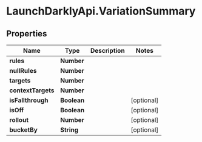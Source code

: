 # LaunchDarklyApi.VariationSummary

## Properties

Name | Type | Description | Notes
------------ | ------------- | ------------- | -------------
**rules** | **Number** |  | 
**nullRules** | **Number** |  | 
**targets** | **Number** |  | 
**contextTargets** | **Number** |  | 
**isFallthrough** | **Boolean** |  | [optional] 
**isOff** | **Boolean** |  | [optional] 
**rollout** | **Number** |  | [optional] 
**bucketBy** | **String** |  | [optional] 


